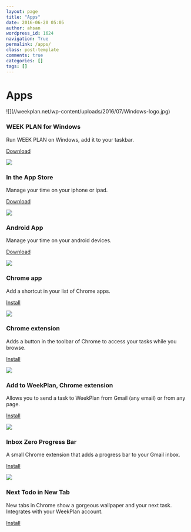 ```yaml
---
layout: page
title: "Apps"
date: 2016-06-20 05:05
author: ahsan
wordpress_id: 1624
navigation: True
permalink: /apps/
class: post-template
comments: true
categories: []
tags: []
---
```



# Apps


<div class="container application_list_container">
<div class="row">
<div class="col-sm-6 col-md-4">
<div class="thumbnail">
![](//weekplan.net/wp-content/uploads/2016/07/Windows-logo.jpg)
<div class="caption">


### WEEK PLAN for Windows


<p class="application_description">Run WEEK PLAN on Windows, add it to your taskbar.

[Download](https://drive.google.com/open?id=16yUnKBvZu4utLXZv9tE1lot7xSa2CRkl)

</div>
</div>
</div>

<div class="col-sm-6 col-md-4">
<div class="thumbnail">

![](//weekplan.net/wp-content/uploads/2016/06/weekplanforios.jpg)
<div class="caption">


### In the App Store


<p class="application_description">Manage your time on your iphone or ipad.

[Download](https://itunes.apple.com/us/app/my-week/id868630562?mt=8)

</div>
</div>
</div>
<div class="col-sm-6 col-md-4">
<div class="thumbnail">

![](http://weekplan.net/wp-content/uploads/2016/06/android-weekplan.jpg)
<div class="caption">


### Android App


<p class="application_description">Manage your time on your android devices.

[Download](https://play.google.com/store/apps/details?id=net.wiselabs.WeekPlan&amp;hl=en)

</div>
</div>
</div>
</div>
<div class="row">
<div class="col-sm-6 col-md-4">
<div class="thumbnail">

![](//weekplan.net/wp-content/uploads/2016/07/chromewebstore.png)
<div class="caption">


### Chrome app


<p class="application_description">Add a shortcut in your list of Chrome apps.

[Install](https://chrome.google.com/webstore/detail/week-plan/caggnmlckgjpgpgpgjeobdcfgbkefioo?hl=en)

</div>
</div>
</div>
<div class="col-sm-6 col-md-4">
<div class="thumbnail">

![](//weekplan.net/wp-content/uploads/2016/06/weekplanforchromeextension.jpg)
<div class="caption">


### Chrome extension


<p class="application_description">Adds a button in the toolbar of Chrome to access your tasks while you browse.

[Install](https://chrome.google.com/webstore/detail/week-plan-extension/apojhfcioioaohnpaaojkdimfcijmgmo?hl=en)

</div>
</div>
</div>
<div class="col-sm-6 col-md-4">
<div class="thumbnail">

![](//weekplan.net/wp-content/uploads/2016/06/addtoweekplan.jpg)
<div class="caption">


### Add to WeekPlan, Chrome extension


<p class="application_description">Allows you to send a task to WeekPlan from Gmail (any email) or from any page.

[Install](https://chrome.google.com/webstore/detail/add-to-week-plan/cckjkedjhadillfpcgfhkkdjnbbomolb?hl=en)

</div>
</div>
</div>
</div>
<div class="row">
<div class="col-sm-6 col-md-4">
<div class="thumbnail">

![](//weekplan.net/wp-content/uploads/2016/06/inboxzero.jpg)
<div class="caption">


### Inbox Zero Progress Bar


<p class="application_description">A small Chrome extension that adds a progress bar to your Gmail inbox.

[Install](https://chrome.google.com/webstore/detail/inbox-zero-progress-bar/edehcddfcmobknfgoaodppjdlobfidld?hl=en)

</div>
</div>
</div>
<div class="col-sm-6 col-md-4">
<div class="thumbnail">

![](//weekplan.net/wp-content/uploads/2016/07/chrome.png)
<div class="caption">


### Next Todo in New Tab


<p class="application_description">New tabs in Chrome show a gorgeous wallpaper and your next task. Integrates with your WeekPlan account.

[Install](https://chrome.google.com/webstore/detail/next-todo-in-new-tab/bamagneapdhjinedbgjdalmcopaongjh?hl=en)

</div>
</div>
</div>
</div>
</div>
